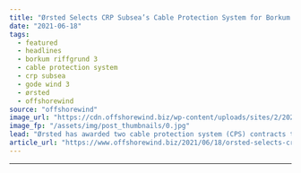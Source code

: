 ```yaml
---
title: "Ørsted Selects CRP Subsea’s Cable Protection System for Borkum Riffgrund 3 and Gode Wind 3"
date: "2021-06-18"
tags: 
  - featured
  - headlines
  - borkum riffgrund 3
  - cable protection system
  - crp subsea
  - gode wind 3
  - ørsted
  - offshorewind
source: "offshorewind"
image_url: "https://cdn.offshorewind.biz/wp-content/uploads/sites/2/2021/04/01095502/Borkum-Riffgrund-2_-c-Orsted.jpg"
image_fp: "/assets/img/post_thumbnails/0.jpg"
lead: "Ørsted has awarded two cable protection system (CPS) contracts to CRP Subsea for the"
article_url: "https://www.offshorewind.biz/2021/06/18/orsted-selects-crp-subseas-cable-protection-system-for-borkum-riffgrund-3-and-gode-wind-3/"
---
```


---
